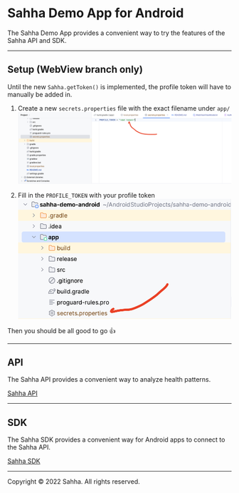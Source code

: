 # Sahha Demo App for Android

The Sahha Demo App provides a convenient way to try the features of the Sahha API and SDK.

---

## Setup (WebView branch only)

Until the new `Sahha.getToken()` is implemented, the profile token will have to manually be added in.

1. Create a new `secrets.properties` file with the exact filename under `app/`
![step 1](setup/step1.png "Step 1")

2. Fill in the `PROFILE_TOKEN` with your profile token
![step 2](setup/step2.png "Step 2")

Then you should be all good to go :thumbsup:

---

## API

The Sahha API provides a convenient way to analyze health patterns.

[Sahha API](https://developer.sahha.ai/reference)

---

## SDK

The Sahha SDK provides a convenient way for Android apps to connect to the Sahha API.

[Sahha SDK](https://developer.sahha.ai/docs)

---

Copyright © 2022 Sahha. All rights reserved.
